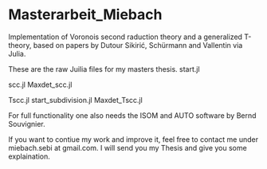 # Masterarbeit_Miebach
Implementation of Voronois second raduction theory and a generalized T-theory, based on papers by Dutour Sikirić, Schürmann and Vallentin via Julia.


These are the raw Juilia files for my masters thesis.
start.jl

scc.jl
Maxdet_scc.jl

Tscc.jl
start_subdivision.jl
Maxdet_Tscc.jl

For full functionality one also needs the ISOM and AUTO software by Bernd Souvignier.


If you want to contiue my work and improve it, feel free to contact me under miebach.sebi at gmail.com.
I will send you my Thesis and give you some explaination.

